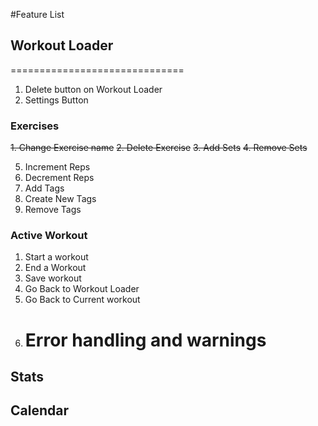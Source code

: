 #Feature List

## Workout Loader

==============================

1. Delete button on Workout Loader
2. Settings Button

### Exercises

~~1. Change Exercise name~~
~~2. Delete Exercise~~
~~3. Add Sets~~
~~4. Remove Sets~~

5. Increment Reps
6. Decrement Reps
7. Add Tags
8. Create New Tags
9. Remove Tags

### Active Workout

1. Start a workout
2. End a Workout
3. Save workout
4. Go Back to Workout Loader
5. Go Back to Current workout
6. # Error handling and warnings

## Stats

## Calendar
